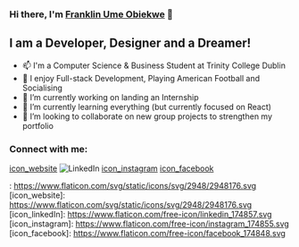 ### Hi there, I'm [Franklin Ume Obiekwe][website] 👋

## I am a Developer, Designer and a Dreamer!
- 📫 I'm a Computer Science & Business Student at Trinity College Dublin
- 💬 I enjoy Full-stack Development, Playing American Football and Socialising
- 🔭 I’m currently working on landing an Internship
- 🌱 I’m currently learning everything (but currently focused on React)
- 👯 I’m looking to collaborate on new group projects to strengthen my portfolio

### Connect with me:
[icon_website][website]
![LinkedIn](https://www.flaticon.com/free-icon/linkedin_174857.svg)
[icon_instagram][instagram]
[icon_facebook][facebook]





<!--Icons-->


: https://www.flaticon.com/svg/static/icons/svg/2948/2948176.svg
[icon_website]: https://www.flaticon.com/svg/static/icons/svg/2948/2948176.svg
[icon_linkedIn]: https://www.flaticon.com/free-icon/linkedin_174857.svg
[icon_instagram]: https://www.flaticon.com/free-icon/instagram_174855.svg
[icon_facebook]: https://www.flaticon.com/free-icon/facebook_174848.svg

<!--Links-->
[website]: https://franklinumeobi.com/
[linkedIn]: https://www.linkedin.com/in/franklinumeobi/
[instagram]: https://www.instagram.com/franklinumeobi/?hl=en
[facebook]: https://www.facebook.com/franklinumeobi99


<!--
**FranklinUmeObi/FranklinUmeObi** is a ✨ _special_ ✨ repository because its `README.md` (this file) appears on your GitHub profile.

Here are some ideas to get you started:

- 🔭 I’m currently working on ...
- 🌱 I’m currently learning ...
- 👯 I’m looking to collaborate on ...
- 🤔 I’m looking for help with ...
- 💬 Ask me about ...
- 📫 How to reach me: ...
- 😄 Pronouns: ...
- ⚡ Fun fact: ...
-->
